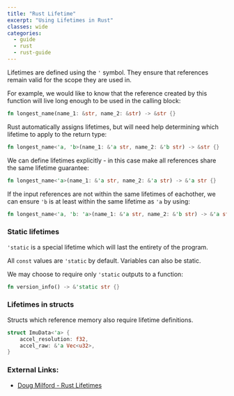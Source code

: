 ```yaml
---
title: "Rust Lifetime"
excerpt: "Using Lifetimes in Rust"
classes: wide
categories:
  - guide
  - rust
  - rust-guide
---
```


Lifetimes are defined using the `'` symbol. They ensure that references remain valid for the scope they are used in.

For example, we would like to know that the reference created by this function will live long enough to be used in the calling block:
```rust
fn longest_name(name_1: &str, name_2: &str) -> &str {}
```

Rust automatically assigns lifetimes, but will need help determining which lifetime to apply to the return type:
```rust
fn longest_name<'a, 'b>(name_1: &'a str, name_2: &'b str) -> &str {}
```

We can define lifetimes explicitly - in this case make all references share the same lifetime guarantee:
```rust
fn longest_name<'a>(name_1: &'a str, name_2: &'a str) -> &'a str {}
```

If the input references are not within the same lifetimes of eachother, we can ensure `'b` is at least within the same lifetime as `'a` by using:
```rust
fn longest_name<'a, 'b: 'a>(name_1: &'a str, name_2: &'b str) -> &'a str {}
```

### Static lifetimes
`'static` is a special lifetime which will last the entirety of the program.

All `const` values are `'static` by default. Variables can also be static.

We may choose to require only `'static` outputs to a function:
```rust
fn version_info() -> &'static str {}
```

### Lifetimes in structs

Structs which reference memory also require lifetime definitions.
```rust
struct ImuData<'a> {
	accel_resolution: f32,
	accel_raw: &'a Vec<u32>,
}
```

### External Links:
* [Doug Milford - Rust Lifetimes](https://www.youtube.com/watch?v=1QoT9fmPYr8)
